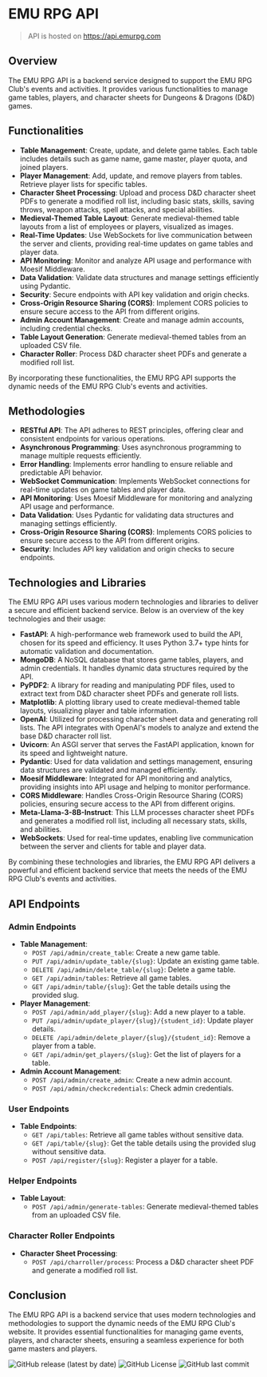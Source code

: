 # EMU RPG API

>API is hosted on https://api.emurpg.com

## Overview

The EMU RPG API is a backend service designed to support the EMU RPG Club's events and activities. It provides various functionalities to manage game tables, players, and character sheets for Dungeons & Dragons (D&D) games.

## Functionalities

- **Table Management**: Create, update, and delete game tables. Each table includes details such as game name, game master, player quota, and joined players.
- **Player Management**: Add, update, and remove players from tables. Retrieve player lists for specific tables.
- **Character Sheet Processing**: Upload and process D&D character sheet PDFs to generate a modified roll list, including basic stats, skills, saving throws, weapon attacks, spell attacks, and special abilities.
- **Medieval-Themed Table Layout**: Generate medieval-themed table layouts from a list of employees or players, visualized as images.
- **Real-Time Updates**: Use WebSockets for live communication between the server and clients, providing real-time updates on game tables and player data.
- **API Monitoring**: Monitor and analyze API usage and performance with Moesif Middleware.
- **Data Validation**: Validate data structures and manage settings efficiently using Pydantic.
- **Security**: Secure endpoints with API key validation and origin checks.
- **Cross-Origin Resource Sharing (CORS)**: Implement CORS policies to ensure secure access to the API from different origins.
- **Admin Account Management**: Create and manage admin accounts, including credential checks.
- **Table Layout Generation**: Generate medieval-themed tables from an uploaded CSV file.
- **Character Roller**: Process D&D character sheet PDFs and generate a modified roll list.

By incorporating these functionalities, the EMU RPG API supports the dynamic needs of the EMU RPG Club's events and activities.

## Methodologies

- **RESTful API**: The API adheres to REST principles, offering clear and consistent endpoints for various operations.
- **Asynchronous Programming**: Uses asynchronous programming to manage multiple requests efficiently.
- **Error Handling**: Implements error handling to ensure reliable and predictable API behavior.
- **WebSocket Communication**: Implements WebSocket connections for real-time updates on game tables and player data.
- **API Monitoring**: Uses Moesif Middleware for monitoring and analyzing API usage and performance.
- **Data Validation**: Uses Pydantic for validating data structures and managing settings efficiently.
- **Cross-Origin Resource Sharing (CORS)**: Implements CORS policies to ensure secure access to the API from different origins.
- **Security**: Includes API key validation and origin checks to secure endpoints.

## Technologies and Libraries

The EMU RPG API uses various modern technologies and libraries to deliver a secure and efficient backend service. Below is an overview of the key technologies and their usage:

- **FastAPI**: A high-performance web framework used to build the API, chosen for its speed and efficiency. It uses Python 3.7+ type hints for automatic validation and documentation.
- **MongoDB**: A NoSQL database that stores game tables, players, and admin credentials. It handles dynamic data structures required by the API.
- **PyPDF2**: A library for reading and manipulating PDF files, used to extract text from D&D character sheet PDFs and generate roll lists.
- **Matplotlib**: A plotting library used to create medieval-themed table layouts, visualizing player and table information.
- **OpenAI**: Utilized for processing character sheet data and generating roll lists. The API integrates with OpenAI's models to analyze and extend the base D&D character roll list.
- **Uvicorn**: An ASGI server that serves the FastAPI application, known for its speed and lightweight nature.
- **Pydantic**: Used for data validation and settings management, ensuring data structures are validated and managed efficiently.
- **Moesif Middleware**: Integrated for API monitoring and analytics, providing insights into API usage and helping to monitor performance.
- **CORS Middleware**: Handles Cross-Origin Resource Sharing (CORS) policies, ensuring secure access to the API from different origins.
- **Meta-Llama-3-8B-Instruct**: This LLM processes character sheet PDFs and generates a modified roll list, including all necessary stats, skills, and abilities.
- **WebSockets**: Used for real-time updates, enabling live communication between the server and clients for table and player data.

By combining these technologies and libraries, the EMU RPG API delivers a powerful and efficient backend service that meets the needs of the EMU RPG Club's events and activities.

## API Endpoints

### Admin Endpoints
- **Table Management**:
    - `POST /api/admin/create_table`: Create a new game table.
    - `PUT /api/admin/update_table/{slug}`: Update an existing game table.
    - `DELETE /api/admin/delete_table/{slug}`: Delete a game table.
    - `GET /api/admin/tables`: Retrieve all game tables.
    - `GET /api/admin/table/{slug}`: Get the table details using the provided slug.
- **Player Management**:
    - `POST /api/admin/add_player/{slug}`: Add a new player to a table.
    - `PUT /api/admin/update_player/{slug}/{student_id}`: Update player details.
    - `DELETE /api/admin/delete_player/{slug}/{student_id}`: Remove a player from a table.
    - `GET /api/admin/get_players/{slug}`: Get the list of players for a table.
- **Admin Account Management**:
    - `POST /api/admin/create_admin`: Create a new admin account.
    - `POST /api/admin/checkcredentials`: Check admin credentials.

### User Endpoints
- **Table Endpoints**:
    - `GET /api/tables`: Retrieve all game tables without sensitive data.
    - `GET /api/table/{slug}`: Get the table details using the provided slug without sensitive data.
    - `POST /api/register/{slug}`: Register a player for a table.

### Helper Endpoints
- **Table Layout**:
    - `POST /api/admin/generate-tables`: Generate medieval-themed tables from an uploaded CSV file.

### Character Roller Endpoints
- **Character Sheet Processing**:
    - `POST /api/charroller/process`: Process a D&D character sheet PDF and generate a modified roll list.

## Conclusion

The EMU RPG API is a backend service that uses modern technologies and methodologies to support the dynamic needs of the EMU RPG Club's website. It provides essential functionalities for managing game events, players, and character sheets, ensuring a seamless experience for both game masters and players.


![GitHub release (latest by date)](https://img.shields.io/github/v/release/barandev/emurpg-backend?style=for-the-badge)
![GitHub License](https://img.shields.io/github/license/barandev/emurpg-backend?style=for-the-badge)
![GitHub last commit](https://img.shields.io/github/last-commit/barandev/emurpg-backend?style=for-the-badge)
